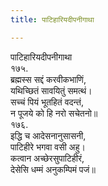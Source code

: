 ```yaml
---
title: पाटिहारियदीपनीगाथा

---
```

पाटिहारियदीपनीगाथा  
१७५.  
ब्रह्मस्स सद्दं करवीकभाणिं,  
यथिच्छितं सावयितुं समत्थं।  
सच्‍चं पियं भूतहितं वदन्तं,  
न पूजये को हि नरो सचेतनो॥  
१७६.  
इद्धि च आदेसनानुसासनी,  
पाटिहीरे भगवा वसी अहु।  
कत्वान अच्छेरसुपाटिहीरं,  
देसेसि धम्मं अनुकम्पिमं पजं॥  